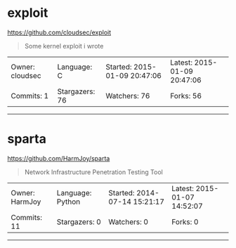 # exploit

https://github.com/cloudsec/exploit
<blockquote>
Some kernel exploit i wrote
</blockquote>

<table>
<tr><td>Owner: cloudsec</td>
    <td>Language: C</td>
    <td>Started: 2015-01-09 20:47:06</td>
    <td>Latest: 2015-01-09 20:47:06</td></tr>
<tr><td>Commits: 1</td>
    <td>Stargazers: 76</td>
    <td>Watchers: 76</td>
    <td>Forks: 56</td></tr>
</table>

---

# sparta

https://github.com/HarmJoy/sparta
<blockquote>
Network Infrastructure Penetration Testing Tool
</blockquote>

<table>
<tr><td>Owner: HarmJoy</td>
    <td>Language: Python</td>
    <td>Started: 2014-07-14 15:21:17</td>
    <td>Latest: 2015-01-07 14:52:07</td></tr>
<tr><td>Commits: 11</td>
    <td>Stargazers: 0</td>
    <td>Watchers: 0</td>
    <td>Forks: 0</td></tr>
</table>

---

